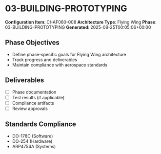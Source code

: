 # 03-BUILDING-PROTOTYPING

**Configuration Item**: CI-AF060-008
**Architecture Type**: Flying Wing
**Phase**: 03-BUILDING-PROTOTYPING
**Generated**: 2025-08-25T00:05:06+00:00

## Phase Objectives
- Define phase-specific goals for Flying Wing architecture
- Track progress and deliverables
- Maintain compliance with aerospace standards

## Deliverables
- [ ] Phase documentation
- [ ] Test results (if applicable)
- [ ] Compliance artifacts
- [ ] Review approvals

## Standards Compliance
- DO-178C (Software)
- DO-254 (Hardware)
- ARP4754A (Systems)
